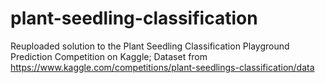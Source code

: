# plant-seedling-classification
Reuploaded solution to the Plant Seedling Classification Playground Prediction Competition on Kaggle; 
Dataset from https://www.kaggle.com/competitions/plant-seedlings-classification/data
